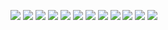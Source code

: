 ![](assets/markdown-img-paste-20171225160223843.png)
![](assets/markdown-img-paste-20171225160324386.png)
![](assets/markdown-img-paste-2017122516035062.png)
![](assets/markdown-img-paste-20171225160407825.png)
![](assets/markdown-img-paste-20171225160431874.png)
![](assets/markdown-img-paste-20171225160519955.png)
![](assets/markdown-img-paste-20171225160544215.png)
![](assets/markdown-img-paste-20171225160608568.png)
![](assets/markdown-img-paste-20171225160623825.png)
![](assets/markdown-img-paste-20171225160729295.png)
![](assets/markdown-img-paste-20171225160758480.png)
![](assets/markdown-img-paste-2017122516081242.png)

